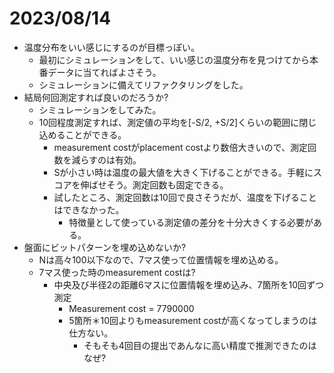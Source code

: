 # 2023/08/14

- 温度分布をいい感じにするのが目標っぽい。
  - 最初にシミュレーションをして、いい感じの温度分布を見つけてから本番データに当てればよさそう。
  - シミュレーションに備えてリファクタリングをした。
- 結局何回測定すれば良いのだろうか?
  - シミュレーションをしてみた。
  - 10回程度測定すれば、測定値の平均を[-S/2, +S/2]くらいの範囲に閉じ込めることができる。
    - measurement costがplacement costより数倍大きいので、測定回数を減らすのは有効。
    - Sが小さい時は温度の最大値を大きく下げることができる。手軽にスコアを伸ばせそう。測定回数も固定できる。
    - 試したところ、測定回数は10回で良さそうだが、温度を下げることはできなかった。
      - 特徴量として使っている測定値の差分を十分大きくする必要がある。
- 盤面にビットパターンを埋め込めないか?
  - Nは高々100以下なので、7マス使って位置情報を埋め込める。
  - 7マス使った時のmeasurement costは?
    - 中央及び半径2の距離6マスに位置情報を埋め込み、7箇所を10回ずつ測定
      - Measurement cost = 7790000
      - 5箇所＊10回よりもmeasurement costが高くなってしまうのは仕方ない。
        - そもそも4回目の提出であんなに高い精度で推測できたのはなぜ?